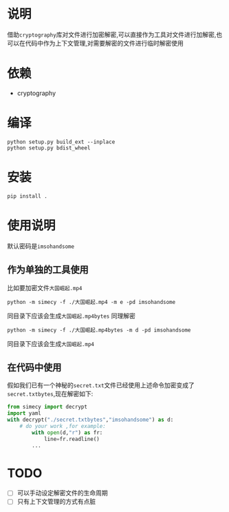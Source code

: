 # 说明
借助`cryptography`库对文件进行加密解密,可以直接作为工具对文件进行加解密,也可以在代码中作为上下文管理,对需要解密的文件进行临时解密使用

# 依赖
- cryptography

# 编译
```shell
python setup.py build_ext --inplace
python setup.py bdist_wheel
```

# 安装
```shell
pip install .
```

# 使用说明
默认密码是`imsohandsome`
## 作为单独的工具使用
比如要加密文件`大国崛起.mp4`
```shell
python -m simecy -f ./大国崛起.mp4 -m e -pd imsohandsome
```
同目录下应该会生成`大国崛起.mp4bytes`
同理解密
```shell
python -m simecy -f ./大国崛起.mp4bytes -m d -pd imsohandsome
```
同目录下应该会生成`大国崛起.mp4`

## 在代码中使用
假如我们已有一个神秘的`secret.txt`文件已经使用上述命令加密变成了`secret.txtbytes`,现在解密如下:
```python
from simecy import decrypt
import yaml
with decrypt("./secret.txtbytes","imsohandsome") as d:
    # do your work ,for example:
        with open(d,"r") as fr:
            line=fr.readline()
        ...
```

# TODO
- [ ] 可以手动设定解密文件的生命周期
- [ ] 只有上下文管理的方式有点脏